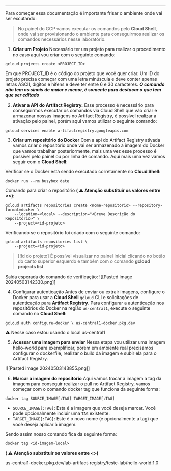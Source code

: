 ----------

Para começar essa documentação é importante frisar o ambiente onde vai ser excutando: 

> No painel do GCP vamos executar os comandos pelo **Cloud Shell**, onde vai ser provisionando o ambiente para conseguirmos realizar os comandos necessários nesse laboratório. 

1. **Criar um Projeto** 
	Necessário ter um projeto para realizar o procedimento no caso aqui vou criar com o seguinte comando: 

```
gcloud projects create <PROJECT_ID>
```

Em que PROJECT_ID é o código do projeto que você quer criar. Um ID do projeto precisa começar com uma letra minúscula e deve conter apenas letras ASCII, dígitos e hifens e deve ter entre 6 e 30 caracteres. ***O comando não tem os sinais de maior e menor, é somente para destacar o que tem que ser editado*** 

2. **Ativar a API do Artifact Registry.**
	 Esse processo é necessário para conseguirmos executar os comandos via Cloud Shell que vão criar e armazenar nossas imagens no Artifact Registry, é possível realizar a ativação pelo painel, porém aqui vamos utilizar o seguinte comando: 

```
gcloud services enable artifactregistry.googleapis.com
```

3.  **Criar um repositório do Docker**
	Com a api do Artifact Registry ativada vamos criar o repositório onde vai ser armazenado a imagem do Docker que vamos trabalhar posteriormente, mais uma vez esse processo é possível pelo painel ou por linha de comando. Aqui mais uma vez vamos seguir com o **Cloud Shell**: 


Verificar se o Docker está sendo executado corretamente no **Cloud Shell**: 
```
docker run --rm busybox date
```

Comando para criar o repositório **( ⚠️ Atenção substituir os valores entre <>)**: 
```
gcloud artifacts repositories create <nome-repositorio> --repository-format=docker \
    --location=<local> --description="<Breve Descrição do Repositório>" \
    --project=<id-projeto>
```

Verificando se o repositório foi criado com o seguinte comando: 
```
gcloud artifacts repositories list \
    --project=<id-projeto>
```

> [!Id do projeto]
>É possível visualizar no painel inicial clicando no botão do canto superior esquerdo e também com o comando  **gcloud projects list**

Saída esperada do comando de verificação: 
![[Pasted image 20240503142330.png]]

4. Configurar autenticação 
	 Antes de enviar ou extrair imagens, configure o Docker para usar a **Cloud Shell** `gcloud` CLI e solicitações de autenticação para **Artifact Registry**. Para configurar a autenticação nos repositórios do Docker na região `us-central1`, execute o seguinte comando no **Cloud Shell**:

```
gcloud auth configure-docker \ us-central1-docker.pkg.dev
```
⚠️ Nesse caso estou usando o local us-central1

5. **Acessar uma imagem para enviar**
	 Nessa etapa vou utilizar uma imagem hello-world para exemplificar, porém em ambiente real precisamos configurar o dockerfile, realizar o build da imagem e subir ela para o Artifact Registry. 

![[Pasted image 20240503143855.png]]

6. **Marcar a imagem do repositório**
	 Aqui vamos trocar a imagem a tag da imagem para conseguir realizar o pull no  Artifact Registry, vamos começar com o comando docker tag que funciona da seguinte forma: 

```
docker tag SOURCE_IMAGE[:TAG] TARGET_IMAGE[:TAG]
```

- `SOURCE_IMAGE[:TAG]`: Esta é a imagem que você deseja marcar. Você pode opcionalmente incluir uma `TAG` existente.
- `TARGET_IMAGE[:TAG]`: Este é o novo nome (e opcionalmente a tag) que você deseja aplicar à imagem.

Sendo assim nosso comando fica da seguinte forma: 

```
docker tag <id-imagem-local> 
```
**( ⚠️ Atenção substituir os valores entre <>)**




us-central1-docker.pkg.dev/lab-artifact-registry/teste-lab/hello-world:1.0